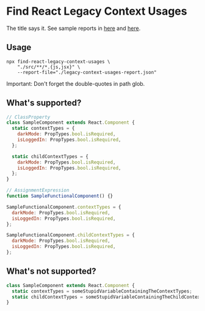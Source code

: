 # Find React Legacy Context Usages

The title says it. See sample reports in [here](/tests/expected/class-component-report.json) and [here](/tests/expected/functional-component-report.json).

## Usage

```shell
npx find-react-legacy-context-usages \
    "./src/**/*.{js,jsx}" \
    --report-file="./legacy-context-usages-report.json"
```

Important: Don't forget the double-quotes in path glob.

## What's supported?

```js
// ClassProperty
class SampleComponent extends React.Component {
  static contextTypes = {
    darkMode: PropTypes.bool.isRequired,
    isLoggedIn: PropTypes.bool.isRequired,
  };

  static childContextTypes = {
    darkMode: PropTypes.bool.isRequired,
    isLoggedIn: PropTypes.bool.isRequired,
  };
}

// AssignmentExpression
function SampleFunctionalComponent() {}

SampleFunctionalComponent.contextTypes = {
  darkMode: PropTypes.bool.isRequired,
  isLoggedIn: PropTypes.bool.isRequired,
};

SampleFunctionalComponent.childContextTypes = {
  darkMode: PropTypes.bool.isRequired,
  isLoggedIn: PropTypes.bool.isRequired,
};
```

## What's not supported?

```js
class SampleComponent extends React.Component {
  static contextTypes = someStupidVariableContainingTheContextTypes;
  static childContextTypes = someStupidVariableContainingTheChildContextTypes;
}
```
